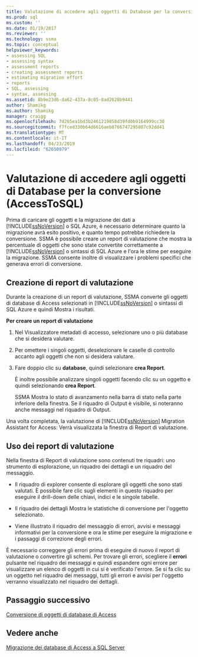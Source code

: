 ```yaml
---
title: Valutazione di accedere agli oggetti di Database per la conversione (AccessToSQL) | Microsoft Docs
ms.prod: sql
ms.custom: ''
ms.date: 01/19/2017
ms.reviewer: ''
ms.technology: ssma
ms.topic: conceptual
helpviewer_keywords:
- assessing SQL
- assessing syntax
- assessment reports
- creating assessment reports
- estimating migration effort
- reports
- SQL, assessing
- syntax, assessing
ms.assetid: 8b9e23d6-da62-437a-8c05-8ad2628b9441
author: Shamikg
ms.author: Shamikg
manager: craigg
ms.openlocfilehash: 7d265ea1bd3b2461219858d39fd0b9164999cc30
ms.sourcegitcommit: f7fced330b64d6616aeb8766747295807c92dd41
ms.translationtype: MT
ms.contentlocale: it-IT
ms.lasthandoff: 04/23/2019
ms.locfileid: "62650979"
---
```

# <a name="assessing-access-database-objects-for-conversion-accesstosql"></a>Valutazione di accedere agli oggetti di Database per la conversione (AccessToSQL)
Prima di caricare gli oggetti e la migrazione dei dati a [!INCLUDE[ssNoVersion](../../includes/ssnoversion-md.md)] o SQL Azure, è necessario determinare quanto la migrazione avrà esito positivo, e quanto tempo potrebbe richiedere la conversione. SSMA è possibile creare un report di valutazione che mostra la percentuale di oggetti che sono state convertite correttamente a [!INCLUDE[ssNoVersion](../../includes/ssnoversion-md.md)] o sintassi di SQL Azure e l'ora le stime per eseguire la migrazione. SSMA consente inoltre di visualizzare i problemi specifici che generava errori di conversione.  
  
## <a name="creating-assessment-reports"></a>Creazione di report di valutazione  
Durante la creazione di un report di valutazione, SSMA converte gli oggetti di database di Access selezionati in [!INCLUDE[ssNoVersion](../../includes/ssnoversion-md.md)] o sintassi di SQL Azure e quindi Mostra i risultati.  
  
**Per creare un report di valutazione**  
  
1.  Nel Visualizzatore metadati di accesso, selezionare uno o più database che si desidera valutare.  
  
2.  Per omettere i singoli oggetti, deselezionare le caselle di controllo accanto agli oggetti che non si desidera valutare.  
  
3.  Fare doppio clic su **database**, quindi selezionare **crea Report**.  
  
    È inoltre possibile analizzare singoli oggetti facendo clic su un oggetto e quindi selezionando **crea Report**.  
  
    SSMA Mostra lo stato di avanzamento nella barra di stato nella parte inferiore della finestra. Se il riquadro di Output è visibile, si noteranno anche messaggi nel riquadro di Output.  
  
Una volta completata, la valutazione di [!INCLUDE[ssNoVersion](../../includes/ssnoversion-md.md)] Migration Assistant for Access: Verrà visualizzata la finestra di Report di valutazione.  
  
## <a name="using-assessment-reports"></a>Uso dei report di valutazione  
Nella finestra di Report di valutazione sono contenuti tre riquadri: uno strumento di esplorazione, un riquadro dei dettagli e un riquadro del messaggio.  
  
-   Il riquadro di explorer consente di esplorare gli oggetti che sono stati valutati. È possibile fare clic sugli elementi in questo riquadro per eseguire il drill-down delle chiavi, indici e le singole tabelle.  
  
-   Il riquadro dei dettagli Mostra le statistiche di conversione per l'oggetto selezionato.  
  
-   Viene illustrato il riquadro del messaggio di errori, avvisi e messaggi informativi per la conversione e ora le stime per eseguire la migrazione e i passaggi di correzione degli errori.  
  
È necessario correggere gli errori prima di eseguire di nuovo il report di valutazione o convertire gli schemi. Per trovare gli errori, scegliere il **errori** pulsante nel riquadro dei messaggi e quindi espandere ogni errore per visualizzare un elenco di oggetti in cui si è verificato l'errore. Se si fa clic su un oggetto nel riquadro dei messaggi, tutti gli errori e avvisi per l'oggetto verranno visualizzato nel riquadro dei dettagli.  
  
## <a name="next-step"></a>Passaggio successivo  
[Conversione di oggetti di database di Access](converting-access-database-objects-accesstosql.md)  
  
## <a name="see-also"></a>Vedere anche  
[Migrazione dei database di Access a SQL Server](migrating-access-databases-to-sql-server-azure-sql-db-accesstosql.md)  
  
